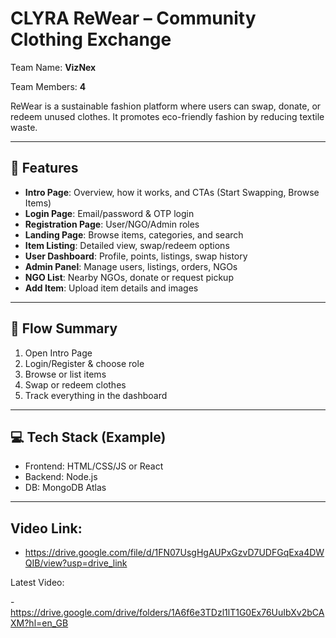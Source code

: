# CLYRA ReWear – Community Clothing Exchange

Team Name: **VizNex**

Team Members:  **4**

ReWear is a sustainable fashion platform where users can swap, donate, or redeem unused clothes. It promotes eco-friendly fashion by reducing textile waste.

---

## 🌟 Features

- **Intro Page**: Overview, how it works, and CTAs (Start Swapping, Browse Items)
- **Login Page**: Email/password & OTP login
- **Registration Page**: User/NGO/Admin roles
- **Landing Page**: Browse items, categories, and search
- **Item Listing**: Detailed view, swap/redeem options
- **User Dashboard**: Profile, points, listings, swap history
- **Admin Panel**: Manage users, listings, orders, NGOs
- **NGO List**: Nearby NGOs, donate or request pickup
- **Add Item**: Upload item details and images

---

## 🔄 Flow Summary

1. Open Intro Page  
2. Login/Register & choose role  
3. Browse or list items  
4. Swap or redeem clothes  
5. Track everything in the dashboard  

---

## 💻 Tech Stack (Example)

- Frontend: HTML/CSS/JS or React  
- Backend: Node.js  
- DB: MongoDB Atlas   

---

## Video Link:

- https://drive.google.com/file/d/1FN07UsgHgAUPxGzvD7UDFGqExa4DWQIB/view?usp=drive_link

Latest Video:

-https://drive.google.com/drive/folders/1A6f6e3TDzl1lT1G0Ex76UuIbXv2bCAXM?hl=en_GB

